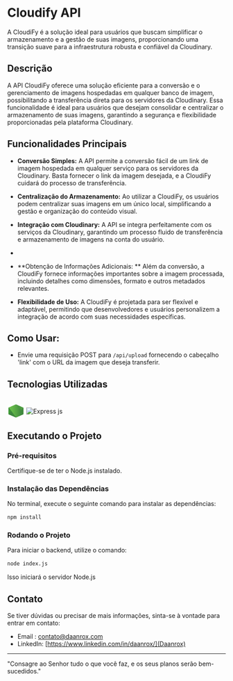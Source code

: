 # Cloudify API
A CloudiFy é a solução ideal para usuários que buscam simplificar o armazenamento e a gestão de suas imagens, proporcionando uma transição suave para a infraestrutura robusta e confiável da Cloudinary.

## Descrição
A API CloudiFy oferece uma solução eficiente para a conversão e o gerenciamento de imagens hospedadas em qualquer banco de imagem, possibilitando a transferência direta para os servidores da Cloudinary. Essa funcionalidade é ideal para usuários que desejam consolidar e centralizar o armazenamento de suas imagens, garantindo a segurança e flexibilidade proporcionadas pela plataforma Cloudinary.

## Funcionalidades Principais

- **Conversão Simples:** A API permite a conversão fácil de um link de imagem hospedada em qualquer serviço para os servidores da Cloudinary. Basta fornecer o link da imagem desejada, e a CloudiFy cuidará do processo de transferência.

- **Centralização do Armazenamento:** Ao utilizar a CloudiFy, os usuários podem centralizar suas imagens em um único local, simplificando a gestão e organização do conteúdo visual.

- **Integração com Cloudinary:** A API se integra perfeitamente com os serviços da Cloudinary, garantindo um processo fluido de transferência e armazenamento de imagens na conta do usuário.
- 
- **Obtenção de Informações Adicionais: ** Além da conversão, a CloudiFy fornece informações importantes sobre a imagem processada, incluindo detalhes como dimensões, formato e outros metadados relevantes.

- **Flexibilidade de Uso:** A CloudiFy é projetada para ser flexível e adaptável, permitindo que desenvolvedores e usuários personalizem a integração de acordo com suas necessidades específicas.

## Como Usar:

- Envie uma requisição POST para `/api/upload` fornecendo o cabeçalho 'link' com o URL da imagem que deseja transferir.


## Tecnologias Utilizadas

<div style="display: inline_block"><br>
  <img align="center" alt="Node.js" height="30" width="40" src="https://raw.githubusercontent.com/devicons/devicon/master/icons/nodejs/nodejs-original.svg">
  <img align="center" alt="Express js" height="30" width="40" src="https://user-images.githubusercontent.com/25181517/183859966-a3462d8d-1bc7-4880-b353-e2cbed900ed6.png">
</div>




## Executando o Projeto

### Pré-requisitos
Certifique-se de ter o Node.js instalado.

### Instalação das Dependências
No terminal, execute o seguinte comando para instalar as dependências:

```bash
npm install
```

### Rodando o Projeto
Para iniciar o backend, utilize o comando: 

```bash
node index.js
```
Isso iniciará o servidor Node.js

## Contato
Se tiver dúvidas ou precisar de mais informações, sinta-se à vontade para entrar em contato:
- Email : [contato@daanrox.com](mailto:contato@daanrox.com)
- LinkedIn: [https://www.linkedin.com/in/daanrox/](Daanrox)

--- 

"Consagre ao Senhor tudo o que você faz, e os seus planos serão bem-sucedidos."
